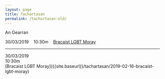 ```yaml
---
layout: page
title: Tachartasan
permalink: /tachartasan-old/
---
```


An Gearran

30/03/2019 &nbsp;&nbsp; 10:30m &nbsp;&nbsp; [Bracaist LGBT Moray]({{site.baseurl}}/tachartasan/2019-02-16-bracaist-lgbt-moray)

<hr>

<div class="container">
  <div class="row">
    <div class="col-2">
      30/03/2019
    </div>
    <div class="col-2">
      10:30m
    </div>
    <div class="col-8">
      [Bracaist LGBT Moray]({{site.baseurl}}/tachartasan/2019-02-16-bracaist-lgbt-moray)
    </div>
  </div>
</div>
